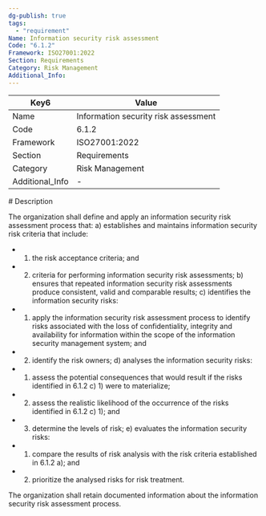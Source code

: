 ```yaml
---
dg-publish: true
tags:
  - "requirement"
Name: Information security risk assessment
Code: "6.1.2"
Framework: ISO27001:2022
Section: Requirements
Category: Risk Management
Additional_Info: 
---
```


<div><table class="dataview table-view-table"><thead class="table-view-thead"><tr class="table-view-tr-header"><th class="table-view-th"><span>Key</span><span class="dataview small-text">6</span></th><th class="table-view-th"><span>Value</span></th></tr></thead><tbody class="table-view-tbody"><tr><td><span>Name</span></td><td><span>Information security risk assessment</span></td></tr><tr><td><span>Code</span></td><td><span>6.1.2</span></td></tr><tr><td><span>Framework</span></td><td><span>ISO27001:2022</span></td></tr><tr><td><span>Section</span></td><td><span>Requirements</span></td></tr><tr><td><span>Category</span></td><td><span>Risk Management</span></td></tr><tr><td><span>Additional_Info</span></td><td><span>-</span></td></tr></tbody></table></div>
# Description

The organization shall define and apply an information security risk assessment process that: 
a) establishes and maintains information security risk criteria that include: 
- 1) the risk acceptance criteria; and 
- 2) criteria for performing information security risk assessments; 
b) ensures that repeated information security risk assessments produce consistent, valid and comparable results; 
c) identifies the information security risks: 
- 1) apply the information security risk assessment process to identify risks associated with the loss of confidentiality, integrity and availability for information within the scope of the information security management system; and 
- 2) identify the risk owners; 
d) analyses the information security risks: 
- 1) assess the potential consequences that would result if the risks identified in 6.1.2 c) 1) were to materialize; 
- 2) assess the realistic likelihood of the occurrence of the risks identified in 6.1.2 c) 1); and 
- 3) determine the levels of risk; 
e) evaluates the information security risks: 
- 1) compare the results of risk analysis with the risk criteria established in 6.1.2 a); and 
- 2) prioritize the analysed risks for risk treatment. 

The organization shall retain documented information about the information security risk assessment process.
